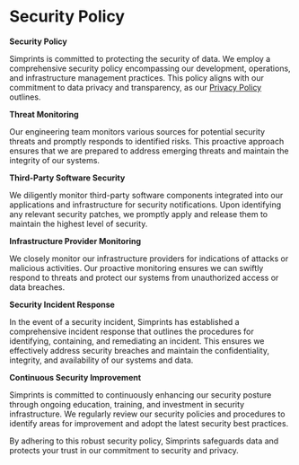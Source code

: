 # Security Policy

**Security Policy**

Simprints is committed to protecting the security of data. We employ a comprehensive security policy encompassing our development, operations, and infrastructure management practices. This policy aligns with our commitment to data privacy and transparency, as our [Privacy Policy](privacy-policy.md) outlines.

**Threat Monitoring**

Our engineering team monitors various sources for potential security threats and promptly responds to identified risks. This proactive approach ensures that we are prepared to address emerging threats and maintain the integrity of our systems.

**Third-Party Software Security**

We diligently monitor third-party software components integrated into our applications and infrastructure for security notifications. Upon identifying any relevant security patches, we promptly apply and release them to maintain the highest level of security.

**Infrastructure Provider Monitoring**

We closely monitor our infrastructure providers for indications of attacks or malicious activities. Our proactive monitoring ensures we can swiftly respond to threats and protect our systems from unauthorized access or data breaches.

**Security Incident Response**

In the event of a security incident, Simprints has established a comprehensive incident response that outlines the procedures for identifying, containing, and remediating an incident. This ensures we effectively address security breaches and maintain the confidentiality, integrity, and availability of our systems and data.

**Continuous Security Improvement**

Simprints is committed to continuously enhancing our security posture through ongoing education, training, and investment in security infrastructure. We regularly review our security policies and procedures to identify areas for improvement and adopt the latest security best practices.

By adhering to this robust security policy, Simprints safeguards data and protects your trust in our commitment to security and privacy.
